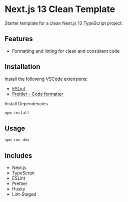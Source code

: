 # Next.js 13 Clean Template

Starter template for a clean Next.js 13 TypeScript project.

## Features

- Formatting and linting for clean and consistent code

## Installation

Install the following VSCode extensions:

- [ESLint](https://marketplace.visualstudio.com/items?itemName=dbaeumer.vscode-eslint)
- [Prettier - Code formatter](https://marketplace.visualstudio.com/items?itemName=esbenp.prettier-vscode)

Install Dependencies

```bash
npm install
```

## Usage

```bash
npm run dev
```

## Includes

- Next.js
- TypeScript
- ESLint
- Prettier
- Husky
- Lint-Staged
